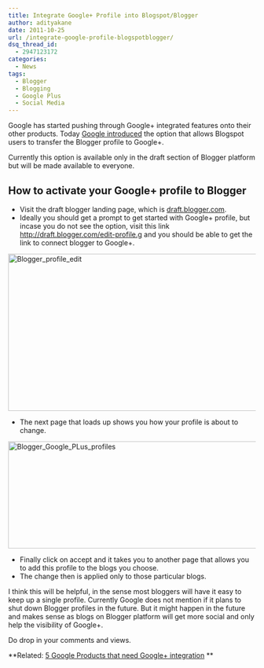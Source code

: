 ```yaml
---
title: Integrate Google+ Profile into Blogspot/Blogger
author: adityakane
date: 2011-10-25
url: /integrate-google-profile-blogspotblogger/
dsq_thread_id:
  - 2947123172
categories:
  - News
tags:
  - Blogger
  - Blogging
  - Google Plus
  - Social Media
---
```

Google has started pushing through Google+ integrated features onto their other products. Today <a href="http://buzz.blogger.com/2011/10/use-your-google-profile-with-your.html" onclick="_gaq.push(['_trackEvent', 'outbound-article', 'http://buzz.blogger.com/2011/10/use-your-google-profile-with-your.html', 'Google introduced']);" >Google introduced</a> the option that allows Blogspot users to transfer the Blogger profile to Google+.

Currently this option is available only in the draft section of Blogger platform but will be made available to everyone.

## How to activate your Google+ profile to Blogger

  * Visit the draft blogger landing page, which is <a href="http://draft.blogger.com" onclick="_gaq.push(['_trackEvent', 'outbound-article', 'http://draft.blogger.com', 'draft.blogger.com']);" >draft.blogger.com</a>.
  * Ideally you should get a prompt to get started with Google+ profile, but incase you do not see the option, visit this link <a href="http://draft.blogger.com/edit-profile.g" onclick="_gaq.push(['_trackEvent', 'outbound-article', 'http://draft.blogger.com/edit-profile.g', 'http://draft.blogger.com/edit-profile.g']);" title="http://draft.blogger.com/edit-profile.g">http://draft.blogger.com/edit-profile.g</a> and you should be able to get the link to connect blogger to Google+.

[<img class="wp-image-50577" style="padding-left: 0px;padding-right: 0px;padding-top: 0px;border: 0px" src="http://cdn.devilsworkshop.org/files/2011/10/Blogger_profile_edit_thumb.png" alt="Blogger_profile_edit" width="570" height="320" border="0" />][1]

  * The next page that loads up shows you how your profile is about to change.

[<img style="padding-left: 0px;padding-right: 0px;padding-top: 0px;border: 0px" src="http://cdn.devilsworkshop.org/files/2011/10/Blogger_Google_PLus_profiles_thumb.png" alt="Blogger_Google_PLus_profiles" width="570" height="218" border="0" />][2]

  * Finally click on accept and it takes you to another page that allows you to add this profile to the blogs you choose.
  * The change then is applied only to those particular blogs.

I think this will be helpful, in the sense most bloggers will have it easy to keep up a single profile. Currently Google does not mention if it plans to shut down Blogger profiles in the future. But it might happen in the future and makes sense as blogs on Blogger platform will get more social and only help the visibility of Google+.

Do drop in your comments and views.

**Related: [5 Google Products that need Google+ integration][3] **

 [1]: http://cdn.devilsworkshop.org/files/2011/10/Blogger_profile_edit.png
 [2]: http://cdn.devilsworkshop.org/files/2011/10/Blogger_Google_PLus_profiles.png
 [3]: http://devilsworkshop.org/5-google-products-integrated-google/
